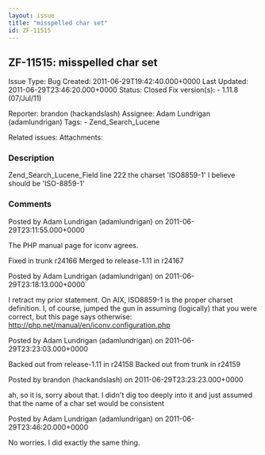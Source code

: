 ```yaml
---
layout: issue
title: "misspelled char set"
id: ZF-11515
---
```


ZF-11515: misspelled char set
-----------------------------

 Issue Type: Bug Created: 2011-06-29T19:42:40.000+0000 Last Updated: 2011-06-29T23:46:20.000+0000 Status: Closed Fix version(s): - 1.11.8 (07/Jul/11)
 
 Reporter:  brandon (hackandslash)  Assignee:  Adam Lundrigan (adamlundrigan)  Tags: - Zend\_Search\_Lucene
 
 Related issues: 
 Attachments: 
### Description

Zend\_Search\_Lucene\_Field line 222 the charset 'ISO8859-1' I believe should be 'ISO-8859-1'

 

 

### Comments

Posted by Adam Lundrigan (adamlundrigan) on 2011-06-29T23:11:55.000+0000

The PHP manual page for iconv agrees.

Fixed in trunk r24166 Merged to release-1.11 in r24167

 

 

Posted by Adam Lundrigan (adamlundrigan) on 2011-06-29T23:18:13.000+0000

I retract my prior statement. On AIX, ISO8859-1 is the proper charset definition. I, of course, jumped the gun in assuming (logically) that you were correct, but this page says otherwise: <http://php.net/manual/en/iconv.configuration.php>

 

 

Posted by Adam Lundrigan (adamlundrigan) on 2011-06-29T23:23:03.000+0000

Backed out from release-1.11 in r24158 Backed out from trunk in r24159

 

 

Posted by brandon (hackandslash) on 2011-06-29T23:23:23.000+0000

ah, so it is, sorry about that. I didn't dig too deeply into it and just assumed that the name of a char set would be consistent

 

 

Posted by Adam Lundrigan (adamlundrigan) on 2011-06-29T23:46:20.000+0000

No worries. I did exactly the same thing.

 

 